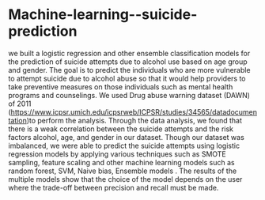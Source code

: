 # Machine-learning--suicide-prediction
 we built a logistic regression and other ensemble classification models for the
prediction of suicide attempts due to alcohol use based on age group and gender. The goal
is to predict the individuals who are more vulnerable to attempt suicide due to alcohol abuse so that
it would help providers to take preventive measures on those individuals such as mental health
programs and counselings. We used Drug abuse warning dataset (DAWN) of 2011 (https://www.icpsr.umich.edu/icpsrweb/ICPSR/studies/34565/datadocumentation)to perform the
analysis. Through the data analysis, we found that there is a weak correlation between the suicide
attempts and the risk factors alcohol, age, and gender in our dataset. Though our dataset was
imbalanced, we were able to predict the suicide attempts using logistic regression models by applying
various techniques such as SMOTE sampling, feature scaling and other machine learning models such as random forest, SVM, Naive bias, Ensemble models . The results of the multiple models show
that the choice of the model depends on the user where the trade-off between precision and recall
must be made.
